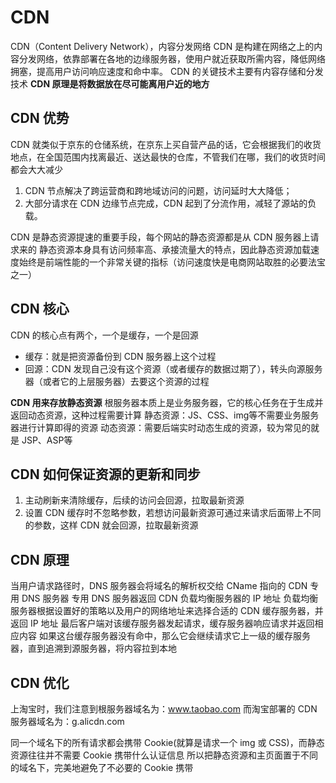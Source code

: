 # CDN

CDN（Content Delivery Network），内容分发网络
CDN 是构建在网络之上的内容分发网络，依靠部署在各地的边缘服务器，使用户就近获取所需内容，降低网络拥塞，提高用户访问响应速度和命中率。
CDN 的关键技术主要有内容存储和分发技术
**CDN 原理是将数据放在尽可能离用户近的地方**

## CDN 优势

CDN 就类似于京东的仓储系统，在京东上买自营产品的话，它会根据我们的收货地点，在全国范围内找离最近、送达最快的仓库，不管我们在哪，我们的收货时间都会大大减少

1. CDN 节点解决了跨运营商和跨地域访问的问题，访问延时大大降低；
2. 大部分请求在 CDN 边缘节点完成，CDN 起到了分流作用，减轻了源站的负载。

CDN 是静态资源提速的重要手段，每个网站的静态资源都是从 CDN 服务器上请求来的
静态资源本身具有访问频率高、承接流量大的特点，因此静态资源加载速度始终是前端性能的一个非常关键的指标（访问速度快是电商网站取胜的必要法宝之一）

## CDN 核心

CDN 的核心点有两个，一个是缓存，一个是回源

- 缓存：就是把资源备份到 CDN 服务器上这个过程
- 回源：CDN 发现自己没有这个资源（或者缓存的数据过期了），转头向源服务器（或者它的上层服务器）去要这个资源的过程

**CDN 用来存放静态资源**
根服务器本质上是业务服务器，它的核心任务在于生成并返回动态资源，这种过程需要计算
静态资源：JS、CSS、img等不需要业务服务器进行计算即得的资源
动态资源：需要后端实时动态生成的资源，较为常见的就是 JSP、ASP等

## CDN 如何保证资源的更新和同步

1. 主动刷新来清除缓存，后续的访问会回源，拉取最新资源
2. 设置 CDN 缓存时不忽略参数，若想访问最新资源可通过来请求后面带上不同的参数，这样 CDN 就会回源，拉取最新资源

## CDN 原理

当用户请求路径时，DNS 服务器会将域名的解析权交给 CName 指向的 CDN 专用 DNS 服务器
专用 DNS 服务器返回 CDN 负载均衡服务器的 IP 地址
负载均衡服务器根据设置好的策略以及用户的网络地址来选择合适的 CDN 缓存服务器，并返回 IP 地址
最后客户端对该缓存服务器发起请求，缓存服务器响应请求并返回相应内容
如果这台缓存服务器没有命中，那么它会继续请求它上一级的缓存服务器，直到追溯到源服务器，将内容拉到本地

## CDN 优化

上淘宝时，我们注意到根服务器域名为：www.taobao.com
而淘宝部署的 CDN 服务器域名为：g.alicdn.com

同一个域名下的所有请求都会携带 Cookie(就算是请求一个 img 或 CSS)，而静态资源往往并不需要 Cookie 携带什么认证信息
所以把静态资源和主页面置于不同的域名下，完美地避免了不必要的 Cookie 携带
